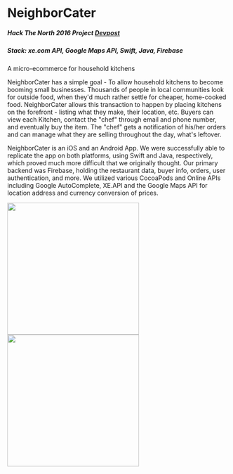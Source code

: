 # NeighborCater
##### Hack The North 2016 Project <a href="https://devpost.com/software/neighborcater-ga8765">Devpost</a>
##### Stack: xe.com API, Google Maps API, Swift, Java, Firebase 

A micro-ecommerce for household kitchens 

<P> NeighborCater has a simple goal - To allow household kitchens to become booming small businesses. Thousands of people in local communities look for outside food, when they'd much rather settle for cheaper, home-cooked food. NeighborCater allows this transaction to happen by placing kitchens on the forefront - listing what they make, their location, etc. Buyers can view each Kitchen, contact the "chef" through email and phone number, and eventually buy the item. The "chef" gets a notification of his/her orders and can manage what they are selling throughout the day, what's leftover.


NeighborCater is an iOS and an Android App. We were successfully able to replicate the app on both platforms, using Swift and Java, respectively, which proved much more difficult that we originally thought. Our primary backend was Firebase, holding the restaurant data, buyer info, orders, user authentication, and more. We utilized various CocoaPods and Online APIs including Google AutoComplete, XE.API and the Google Maps API for location address and currency conversion of prices.</p>

<img src="https://challengepost-s3-challengepost.netdna-ssl.com/photos/production/software_photos/000/412/757/datas/gallery.jpg" height="300px"> <img src="https://challengepost-s3-challengepost.netdna-ssl.com/photos/production/software_photos/000/410/986/datas/gallery.jpg"  height="300px">
